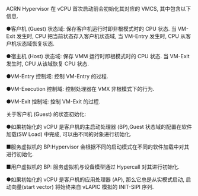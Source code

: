 
ACRN Hypervisor 在 vCPU 首次启动前会初始化其对应的 VMCS, 其中包含以下信息.

●客户机 (Guest) 状态域: 保存客户机运行时即非根模式时的 CPU 状态. 当 VM-Exit 发生时, CPU 把当前状态存入客户机状态域, 当 VM-Entry 发生时, CPU 从客户机状态域恢复状态.

●宿主机 (Host) 状态域: 保存 VMM 运行时即根模式时的 CPU 状态. 当 VM-Exit 发生时, CPU 从该域恢复 CPU 状态.

●VM-Entry 控制域: 控制 VM-Entry 的过程.

●VM-Execution 控制域: 控制处理器在 VMX 非根模式下的行为.

●VM-Exit 控制域: 控制 VM-Exit 的过程.

关于客户机 (Guest) 的状态初始化:

●如果初始化的 vCPU 是客户机的主启动处理器 (BP),Guest 状态域的配置在软件加载(SW Load) 中完成, 可以由不同的对象进行初始化.

■服务虚拟机的 BP:Hypervisor 会根据不同的启动模式在不同的软件加载中对其进行初始化.

■用户虚拟机的 BP: 服务虚拟机与设备模型通过 Hypercall 对其进行初始化.

●如果初始化的 vCPU 是客户机的应用处理器 (AP), 那么它总是从实模式启动, 启动向量(start vector) 将始终来自 vLAPIC 模拟的 INIT-SIPI 序列.
